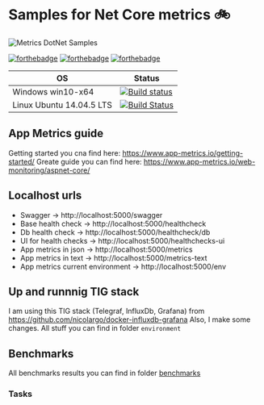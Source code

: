 # Samples for Net Core metrics :bike:

![Metrics DotNet Samples](https://img.shields.io/badge/-Metrics%20DotNet%20Samples-002157?style=flat-square&logo=GitBook)

[![forthebadge](https://forthebadge.com/images/badges/made-with-c-sharp.svg)](https://forthebadge.com)
[![forthebadge](https://forthebadge.com/images/badges/makes-people-smile.svg)](https://forthebadge.com)
[![forthebadge](https://forthebadge.com/images/badges/built-by-developers.svg)](https://forthebadge.com)

| OS                        | Status                                                                                                                                                 |
| ------------------------- | ------------------------------------------------------------------------------------------------------------------------------------------------------ |
| Windows win10-x64         | [![Build status](https://ci.appveyor.com/api/projects/status/q35imesu50g2flpg?svg=true)](https://ci.appveyor.com/project/Greenwood/metrics-dotnet-samples) |
| Linux Ubuntu 14.04.5 LTS  | [![Build Status](https://travis-ci.com/DarkSideMoon/metrics-dotnet-samples.svg?branch=main)](https://travis-ci.com/DarkSideMoon/metrics-dotnet-samples) |

## App Metrics guide
Getting started you cna find here: https://www.app-metrics.io/getting-started/
Greate guide you can find here: https://www.app-metrics.io/web-monitoring/aspnet-core/

## Localhost urls 
 - Swagger -> http://localhost:5000/swagger
 - Base health check -> http://localhost:5000/healthcheck
 - Db health check -> http://localhost:5000/healthcheck/db
 - UI for health checks -> http://localhost:5000/healthchecks-ui
 - App metrics in json -> http://localhost:5000/metrics
 - App metrics in text -> http://localhost:5000/metrics-text
 - App metrics current environment -> http://localhost:5000/env

## Up and runnnig TIG stack
I am using this TIG stack (Telegraf, InfluxDb, Grafana) from https://github.com/nicolargo/docker-influxdb-grafana
Also, I make some changes. 
All stuff you can find in folder `environment`

## Benchmarks
All benchmarks results you can find in folder [benchmarks](https://github.com/DarkSideMoon/metrics-dotnet-samples/tree/master/benchmarks)

### Tasks
